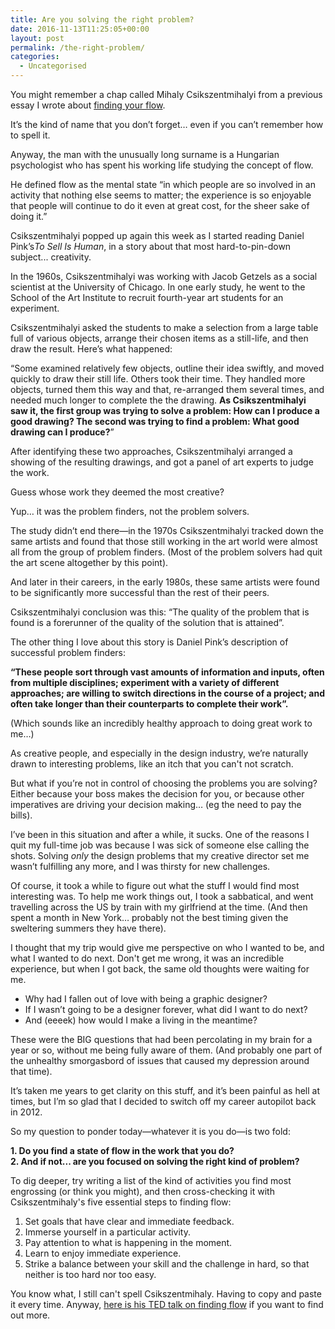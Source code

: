 ```yaml
---
title: Are you solving the right problem?
date: 2016-11-13T11:25:05+00:00
layout: post
permalink: /the-right-problem/
categories:
  - Uncategorised
---
```

You might remember a chap called Mihaly Csikszentmihalyi from a previous essay I wrote about <a href="http://greig.cc/journal/2016/4/finding-your-flow">finding your flow</a>.

It’s the kind of name that you don’t forget… even if you can’t remember how to spell it.

Anyway, the man with the unusually long surname is a Hungarian psychologist who has spent his working life studying the concept of flow.

He defined flow as the mental state “in which people are so involved in an activity that nothing else seems to matter; the experience is so enjoyable that people will continue to do it even at great cost, for the sheer sake of doing it.”

Csikszentmihalyi popped up again this week as I started reading Daniel Pink’s<em>To Sell Is Human</em>, in a story about that most hard-to-pin-down subject...&nbsp;creativity.

In the 1960s, Csikszentmihalyi was working with Jacob Getzels as a social scientist at the University of Chicago. In one early study, he went to the School of the Art Institute to recruit fourth-year art students for an experiment.

Csikszentmihalyi asked the students to make a selection from a large table full of various objects, arrange their chosen items as a still-life, and then draw the result. Here’s what happened:

“Some examined relatively few objects, outline their idea swiftly, and moved quickly to draw their still life. Others took their time. They handled more objects, turned them this way and that, re-arranged them several times, and needed much longer to complete the the drawing.&nbsp;<strong>As Csikszentmihalyi saw it, the first group was trying to solve a problem: How can I produce a good drawing? The second was trying to find a problem: What good drawing can I produce?</strong>”

After identifying these two approaches, Csikszentmihalyi arranged a showing of the resulting drawings, and got a panel of art experts to judge the work.

Guess whose work they deemed the most creative?

Yup… it was the problem finders, not the problem solvers.

The study didn’t end there—in the 1970s Csikszentmihalyi tracked down the same artists and found that those still working in the art world were almost all from the group of problem finders. (Most of the problem solvers had quit the art scene altogether by this point).

And later in their careers, in the early 1980s, these same artists were found to be significantly more successful than the rest of their peers.

Csikszentmihalyi conclusion was this: “The quality of the problem that is found is a forerunner of the quality of the solution that is attained”.

The other thing I love about this story is Daniel Pink’s description of successful problem finders:

<strong>“These people sort through vast amounts of information and inputs, often from multiple disciplines; experiment with a variety of different approaches; are willing to switch directions in the course of a project; and often take longer than their counterparts to complete their work”.</strong>

(Which sounds like an incredibly healthy approach to doing great work to me…)

As creative people,&nbsp;and especially in the design industry, we’re naturally drawn to interesting problems, like an itch that you can't not scratch.

But what if you’re not in control of choosing the problems you are solving? Either because your boss makes the decision for you, or because other imperatives are driving your decision making… (eg the need to pay the bills).

I’ve been in this situation and after a while, it sucks. One of the reasons I quit my full-time job was because I was sick of someone else calling the shots. Solving <em>only</em>&nbsp;the design problems that my creative director set me wasn’t fulfilling any more, and I was thirsty for new challenges.

Of course, it took a while to figure out what the stuff I would find most interesting was. To help me work things out, I took a sabbatical, and went travelling across the US by train with my girlfriend at the time. (And then spent a month in New York… probably not the best timing given the sweltering summers they have there).

I thought that my trip would give me perspective on who I wanted to be, and what I wanted to do next. Don't get me wrong, it was an incredible experience, but when I got back, the same old thoughts were waiting for me.</p>

<ul><li>Why had I fallen out of love with being a graphic designer?</li><li>If I wasn’t going to be a designer forever, what did I want to do next?</li><li>And (eeeek) how would I make a living in the meantime?</li></ul>

These were the BIG questions that had been percolating in my brain for a year or so, without me being fully aware of them. (And probably one part of the unhealthy smorgasbord of issues that caused my depression around that time).

It’s taken me years to get clarity on this stuff, and it’s been painful as hell at times, but I’m so glad that I decided to switch off my career autopilot back in 2012.

So my question to ponder today—whatever it is you do—is two fold:

<strong>1. Do you find a state of flow in the work that you do?<br />2. And if not... are you focused on solving the right kind of problem?</strong>

To dig deeper, try writing a list of the kind of activities you find most engrossing (or think you might), and then cross-checking it with Csikszentmihaly's five essential steps to finding flow:

<ol><li>Set goals that have clear and immediate feedback.</li><li>Immerse yourself in a particular activity.</li><li>Pay attention to what is happening in the moment.</li><li>Learn to enjoy immediate experience.</li><li>Strike a balance between your skill and the challenge in hard, so that neither is too hard nor too easy.</li></ol>

You know what, I still can't spell Csikszentmihaly. Having to copy and paste it every time. Anyway,&nbsp;<a target="_blank" href="http://greig.us6.list-manage1.com/track/click?u=906a49eea090b21690d7c7375&amp;id=95bf9bceab&amp;e=7459aa4a89">here is his TED talk on finding flow</a>&nbsp;if you want to find out more.